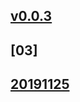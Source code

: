 ## [v0.0.3](https://github.com/littleflute/voa1/edit/master/README.md)
## [03]
## [20191125](20191125)
